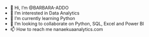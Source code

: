 - 👋 Hi, I’m @BARBARA-ADDO
- 👀 I’m interested in Data Analytics
- 🌱 I’m currently learning Python
- 💞️ I’m looking to collaborate on Python, SQL, Excel and Power BI
- 📫 How to reach me nanaekuaanalytics.com

<!---
BARBARA-ADDO/BARBARA-ADDO is a ✨ special ✨ repository because its `README.md` (this file) appears on your GitHub profile.
You can click the Preview link to take a look at your changes.
--->
